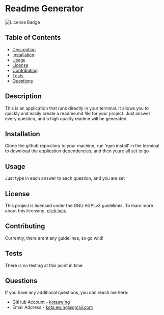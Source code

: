
# Readme Generator
![License Badge](https://img.shields.io/badge/license-GNU_AGPLv3-green)

## Table of Contents
* [Description](#description)
* [Installation](#installation)
* [Usage](#usage)
* [License](#license)
* [Contributing](#contributing)
* [Tests](#tests)
* [Questions](#questions)


## Description
This is an application that runs directly in your terminal.  It allows you to quickly and easily create a readme.md file for your project.  Just answer every question, and a high quality readme will be generated

## Installation
Clone the github repository to your machine, run 'npm install' in the terminal to download the application dependencies, and then youre all set to go

## Usage
Just type in each answer to each question, and you are set

## License

This project is licensed under the GNU AGPLv3 guidelines.  To learn more about this licensing, [click here](https://choosealicense.com/licenses/)
    

## Contributing
Currently, there arent any guidelines, so go wild!

## Tests
There is no testing at this point in time

## Questions
If you have any additional questions, you can reach me here:

* GitHub Account - [kotaewing](https://github.com/kotaewing)
* Email Address - kota.ewing@gmail.com
